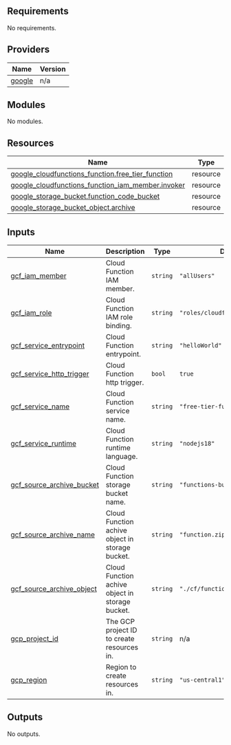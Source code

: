 <!-- BEGIN_TF_DOCS -->
## Requirements

No requirements.

## Providers

| Name | Version |
|------|---------|
| <a name="provider_google"></a> [google](#provider\_google) | n/a |

## Modules

No modules.

## Resources

| Name | Type |
|------|------|
| [google_cloudfunctions_function.free_tier_function](https://registry.terraform.io/providers/hashicorp/google/latest/docs/resources/cloudfunctions_function) | resource |
| [google_cloudfunctions_function_iam_member.invoker](https://registry.terraform.io/providers/hashicorp/google/latest/docs/resources/cloudfunctions_function_iam_member) | resource |
| [google_storage_bucket.function_code_bucket](https://registry.terraform.io/providers/hashicorp/google/latest/docs/resources/storage_bucket) | resource |
| [google_storage_bucket_object.archive](https://registry.terraform.io/providers/hashicorp/google/latest/docs/resources/storage_bucket_object) | resource |

## Inputs

| Name | Description | Type | Default | Required |
|------|-------------|------|---------|:--------:|
| <a name="input_gcf_iam_member"></a> [gcf\_iam\_member](#input\_gcf\_iam\_member) | Cloud Function IAM member. | `string` | `"allUsers"` | no |
| <a name="input_gcf_iam_role"></a> [gcf\_iam\_role](#input\_gcf\_iam\_role) | Cloud Function IAM role binding. | `string` | `"roles/cloudfunctions.invoker"` | no |
| <a name="input_gcf_service_entrypoint"></a> [gcf\_service\_entrypoint](#input\_gcf\_service\_entrypoint) | Cloud Function entrypoint. | `string` | `"helloWorld"` | no |
| <a name="input_gcf_service_http_trigger"></a> [gcf\_service\_http\_trigger](#input\_gcf\_service\_http\_trigger) | Cloud Function http trigger. | `bool` | `true` | no |
| <a name="input_gcf_service_name"></a> [gcf\_service\_name](#input\_gcf\_service\_name) | Cloud Function service name. | `string` | `"free-tier-function"` | no |
| <a name="input_gcf_service_runtime"></a> [gcf\_service\_runtime](#input\_gcf\_service\_runtime) | Cloud Function runtime language. | `string` | `"nodejs18"` | no |
| <a name="input_gcf_source_archive_bucket"></a> [gcf\_source\_archive\_bucket](#input\_gcf\_source\_archive\_bucket) | Cloud Function storage bucket name. | `string` | `"functions-bucket"` | no |
| <a name="input_gcf_source_archive_name"></a> [gcf\_source\_archive\_name](#input\_gcf\_source\_archive\_name) | Cloud Function achive object in storage bucket. | `string` | `"function.zip"` | no |
| <a name="input_gcf_source_archive_object"></a> [gcf\_source\_archive\_object](#input\_gcf\_source\_archive\_object) | Cloud Function achive object in storage bucket. | `string` | `"./cf/function.zip"` | no |
| <a name="input_gcp_project_id"></a> [gcp\_project\_id](#input\_gcp\_project\_id) | The GCP project ID to create resources in. | `string` | n/a | yes |
| <a name="input_gcp_region"></a> [gcp\_region](#input\_gcp\_region) | Region to create resources in. | `string` | `"us-central1"` | no |

## Outputs

No outputs.
<!-- END_TF_DOCS -->